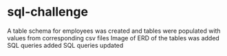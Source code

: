 # sql-challenge
A table schema for employees was created and tables were populated with values from corresponding csv files
Image of ERD of the tables was added
SQL queries added
SQL queries updated